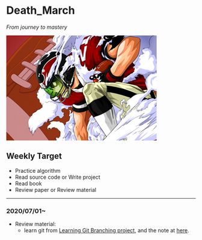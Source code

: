 # Death_March
*From journey to mastery*

<img src="./pic/eyeshield_21.jpg" alt="eyeshield_21" align=center>

## Weekly Target
* Practice algorithm
* Read source code or Write project
* Read book
* Review paper or Review material
****

### 2020/07/01~
* Review material:
	* learn git from [ Learning Git Branching project](https://learngitbranching.js.org/?locale=zh_CN), and the note at [here](./tool/git_notes/git.md).